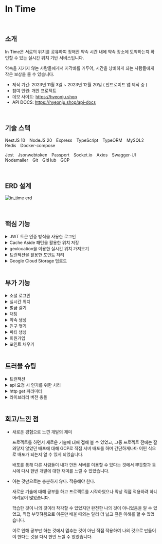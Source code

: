 # In Time

</br>

## 소개

In Time은 서로의 위치를 공유하여 정해진 약속 시간 내에 약속 장소에 도착하는지 확인할 수 있는 실시간 위치 기반 서비스입니다.

약속을 지키지 않는 사람들에게서 지각비를 거두어, 시간을 낭비하게 되는 사람들에게 작은 보상을 줄 수 있습니다.

- 제작 기간: 2023년 11월 3일 ~ 2023년 12월 20일 ( 안드로이드 앱 제작 중 )
- 참여 인원: 개인 프로젝트
- 데모 사이트: https://hyeonju.shop
- API DOCS: https://hyeonju.shop/api-docs

</br>

## 기술 스택

NestJS 10&emsp;NodeJS 20&emsp;Express&emsp;TypeScript&emsp;TypeORM&emsp;MySQL2&emsp;Redis&emsp;Docker-compose&emsp;

Jest&emsp;Jsonwebtoken&emsp;Passport&emsp;Socket.io&emsp;Axios&emsp;Swagger-UI&emsp;Nodemailer&emsp;Git&emsp;GitHub&emsp;GCP

</br>

## ERD 설계

![in_time erd](https://github.com/hj0128/in_time/assets/112938143/382f8588-27a4-4004-96b9-92a6693915d0)

</br>

## 핵심 기능

<details>
<summary>JWT 토큰 인증 방식을 사용한 로그인</summary>
<div>

JWT 토큰을 Access Token으로 하는 인증 인가 서비스를 구현하였습니다.

이때 Access Token이 탈취되면 토큰이 만료되기 전까지 토큰을 획득한 사람은 권한 접근이 가능해지기 때문에 토큰의 유효 기간을 짧게 설정하였습니다.

또한, 짧은 유효 기간 때문에 자주 로그인해야 하는 사용자의 불편함을 해결하기 위해 Refresh Token이라는 추가적인 토큰을 활용하여 토큰을 이중 장막 쳐서 보다 보안을 강화하였습니다.

![로그인](https://github.com/hj0128/in_time/assets/112938143/0e88406e-e148-4c37-ad45-7f4026bcee1f)
</div>
</details>

<details>
<summary>Cache Aside 패턴을 활용한 위치 저장</summary>
<div>

유저들의 위치를 빠르게 조회하기 위해 Redis를 사용한 Cache Aside 패턴을 적용하였습니다.

이로써 Redis에 데이터가 있으면 Redis의 데이터를 바로 반환하고, Redis에 데이터가 없으면 MySQL에서 데이터를 조회하고 Redis에 저장한 후 반환하게 됩니다.

![캐시어사이드패턴](https://github.com/hj0128/in_time/assets/112938143/56928aea-385c-4c32-83c5-f0bd4b15e1ba)
</div>
</details>

<details>
<summary>geolocation을 이용한 실시간 위치 가져오기</summary>
<div>

geolocation을 이용하여 사용자의 실시간 위치를 가져옵니다.

사용자의 위치가 목적지 50m 이내라면, 위치 정보 수집을 중단하고 목적지에 도착했음을 저장합니다.

반면 사용자의 위치가 목적지 50m 밖이라면, 목적지에 아직 도착하지 못했음을 저장합니다.

![실시간위치](https://github.com/hj0128/in_time/assets/112938143/532f84ba-8f59-42ff-9af0-d79513a9c805)
</div>
</details>

<details>
<summary>트랜잭션을 활용한 포인트 처리</summary>
<div>

동일한 데이터로 User와 Party의 변경이 일어나는 것이므로, 변경 사항이 모두 일어나거나 모두 일어나지 않아야 하기 때문에 트랜잭션을 사용하여 데이터의 정합성을 유지할 수 있습니다.

![벌금 트랜잭션](https://github.com/hj0128/in_time/assets/112938143/e20f9a90-cbd9-4c41-9860-c2e257edd740)
</div>
</details>

<details>
<summary>Google Cloud Storage 업로드</summary>
<div>

프로필 사진 업로드 시 Google Cloud Platform의 Cloud Storage로 업로드되어 보관됩니다.

![구글스토리지](https://github.com/hj0128/in_time/assets/112938143/65657b7a-4a85-4009-8738-2607c1284d74)
</div>
</details>

</br>

## 부가 기능

<details>
<summary>소셜 로그인</summary>
<div>

![소셜로그인](https://github.com/hj0128/in_time/assets/112938143/413de3b0-9d6d-4f5f-a0f3-c0b6e9c0459b)
</div>
</details>

<details>
<summary>실시간 위치</summary>
<div>

![약속-실시간위치](https://github.com/hj0128/in_time/assets/112938143/4af988b3-6c69-4932-aa6c-758a793089e6)
</div>
</details>

<details>
<summary>벌금 걷기</summary>
<div>

![약속-시간종료](https://github.com/hj0128/in_time/assets/112938143/a4afe444-f78a-47fd-8142-921a257d0f58)
</div>
</details>

<details>
<summary>채팅</summary>
<div>
  
![채팅](https://github.com/hj0128/in_time/assets/112938143/c1a4f497-0e1b-475e-bde7-053fe4f48c18)
</div>
</details>

<details>
<summary>약속 생성</summary>
<div>
  
![약속만들기](https://github.com/hj0128/in_time/assets/112938143/f7a814b2-5c90-4f6a-a0d2-5425109ed728)
</div>
</details>

<details>
<summary>친구 맺기</summary>
<div>
  
![친구맺기](https://github.com/hj0128/in_time/assets/112938143/80dfd272-b094-4a34-a2b6-521f4fa96307)
</div>
</details>

<details>
<summary>파티 생성</summary>
<div>
  
![파티만들기](https://github.com/hj0128/in_time/assets/112938143/8e962138-0f3e-45b1-b295-683876dab8eb)
</div>
</details>

<details>
<summary>회원가입</summary>
<div>
  
![회원가입](https://github.com/hj0128/in_time/assets/112938143/4b91f644-edc4-4463-8cdd-79d1cda78267)
</div>
</details>

<details>
<summary>포인트 채우기</summary>
<div>
  
![포인트채우기](https://github.com/hj0128/in_time/assets/112938143/f3a38800-a230-4413-a36b-15ab76a1ab66)
</div>
</details>

</br>

## 트러블 슈팅

<details>
<summary>트랜잭션</summary>
<div>
</br>

(이슈)

포인트 채우기 요청을 처리하던 중 에러가 발생하게 되어 User와 User_Point의 데이터가 각각 일치하지 않게 되어 데이터 정합성이 훼손되게 됩니다.

전달받은 금액에 대하여 User의 point도 값이 변경되어야 하고, User_Point 테이블에도 데이터가 생성되어야 합니다.

</br>

이때, 데이터의 정합성을 유지하기 위해 트랜잭션을 적용할 수 있었습니다.

</br>

(해결)

![트랜잭션2](https://github.com/hj0128/in_time/assets/112938143/e91c631b-e957-410d-8d31-a1ef2f87e1ca)

User의 값만 변경되어서도 안되고 User_Point 테이블에만 값이 생성되어서도 안된다는 것에서 DB에 모두 반영되거나 모두 반영되지 않아야 하는 트랜잭션의 원자성 특징을 떠올릴 수 있었습니다.

이로써 트랜잭션이 성공함과 실패함에 따라 commit과 rollback을 통해 데이터의 정합성을 유지할 수 있게 되었습니다.

</br>

</div>
</details>

<details>
<summary>api 요청 시 인가를 위한 처리</summary>
<div>
</br>

(이슈)

인가를 위해 api 요청 시 헤더에 토큰을 담는 로직이 반복 작성되는 것을 발견하였습니다.

</br>

동일한 로직을 매번 작성하는 것은 비효율적이라 생각하였고, 이러한 반복적인 작업을 줄이기 위해 axios의 Interceptors를 적용할 수 있었습니다.

</br>

(해결)

![로그인 인가](https://github.com/hj0128/in_time/assets/112938143/4a92a43a-d44c-4a55-9c81-154e1a2da3c8)

Interceptors를 적용하여 401 에러를 받으면 액세스 토큰을 재발급 받아 헤더에 액세스 토큰을 담는 과정을 한곳에서 처리하게 되어 중복 코드를 제거하고 유지 보수성을 향상시킬 수 있게 되었습니다.

또한, 401 에러를 받은 요청을 다시 재시작하여 사용자 입장에서는 에러가 발생한 지 모르도록 처리하였습니다.

</br>

</div>
</details>

<details>
<summary>http get 파라미터</summary>
<div>
</br>

(이슈)

회원 가입을 할 때 name 값이 처음 요청했던 값으로 고정되어서 name 값을 변경하더라도 변경되지 않은 채 서버로 넘어오는 것을 발견하였습니다.

![http get 요청 시 초기 값 전달2](https://github.com/hj0128/in_time/assets/112938143/a437f3e4-344b-4f89-b93f-307489855c96)

get 요청은 데이터를 쿼리 스트링을 통해 전송하기 때문에, 값을 파라미터에 담기 위해 params를 사용할 수 있었습니다.

</br>

(해결)

![http get 요청 시 초기 값 전달3](https://github.com/hj0128/in_time/assets/112938143/77c73b89-fec8-4c21-8921-c75e30090799)

이로써 파라미터를 URL에 포함 시켜 새로운 값을 전달하므로 매번 새로운 값을 전달할 수 있게 되었습니다.

</br>

</div>
</details>

<details>
<summary>라이브러리 버전 충돌</summary>
<div>
</br>

(이슈)

Docker를 통해 서버를 실행하던 중 strip-ansi 라이브러리에서 에러가 발생하였습니다.

![string-width 라이브러리 버전문제1](https://github.com/hj0128/in_time/assets/112938143/ad184f62-d28f-4491-ad26-5aad706ee572)

yarn.lock 파일을 확인해 본 결과, strip-ansi와 함께 사용되는 string-width 라이브러리의 버전 충돌 문제임을 발견하였습니다.

또한, string-width 라이브러리는 다른 라이브러리 내에 설치된 라이브러리이기 때문에 package.json에서 의존성들의 특정 버전을 지정할 수 있는 옵션을 사용하여 직접 설정해 줄 수 있었습니다.

</br>

(해결)

![string-width 라이브러리 버전문제2](https://github.com/hj0128/in_time/assets/112938143/3f52986c-2dbb-402e-bf6c-c83187c8f598)

package.json 파일의 resolutions 옵션을 사용하여 하위 라이브러리에서 설치하고 있는 string-width 라이브러리의 버전을 명시하여 버전 충돌을 해결할 수 있었습니다.

</br>

</div>
</details>

</br>

## 회고/느낀 점

- 새로운 경험으로 느낀 개발의 재미

  프로젝트를 하면서 새로운 기술에 대해 접해 볼 수 있었고, 그중 프로젝트 전에는 잘 와닿지 않았던 배포에 대해 GCP로 직접 서버 배포를 하며 간단하게나마 어떤 식으로 배포가 되는지 알 수 있게 되었습니다.
  
  배포를 통해 다른 사람들이 내가 만든 서버를 이용할 수 있다는 것에서 뿌듯함과 동시에 다시 한번 개발에 대한 재미를 느낄 수 있었습니다.

- 아는 것만으로는 충분하지 않다. 적용해야 한다.

  새로운 기술에 대해 공부를 하고 프로젝트를 시작하였으나 막상 직접 적용하려 하니 어려움이 많았습니다.
  
  학습한 것이 나의 것이라 착각할 수 있었지만 완전한 나의 것이 아니었음을 알 수 있었고, 직접 부딪혀봄으로 이론만 배울 때와는 달리 더 넓고 깊은 이해를 할 수 있었습니다.
  
  이로 인해 공부만 하는 것에서 멈추는 것이 아닌 직접 적용하여 나의 것으로 만들어야 한다는 것을 다시 한번 느낄 수 있었습니다.
